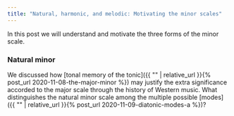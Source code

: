 ```yaml
---
title: "Natural, harmonic, and melodic: Motivating the minor scales"
---
```


In this post we will understand and motivate the three forms of the minor scale.

### Natural minor

We discussed how [tonal memory of the tonic]({{ "" | relative_url }}{% post_url 2020-11-08-the-major-minor %}) may justify the extra significance accorded to the major scale through the history of Western music. What distinguishes the natural minor scale among the multiple possible [modes]({{ "" | relative_url }}{% post_url 2020-11-09-diatonic-modes-a %})?


